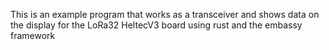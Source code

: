 This is an example program that works as a transceiver and shows data on the display for the LoRa32 HeltecV3 board using rust and the embassy framework